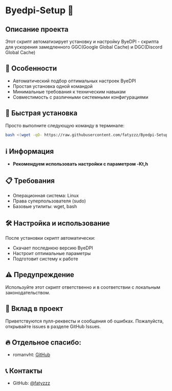 # Byedpi-Setup 🚀

## Описание проекта

Этот скрипт автоматизирует установку и настройку ByeDPI - скрипта для ускорения замедленного GGC(Google Global Cache) и DGC(Discord Global Cache)

## 🌟 Особенности

- Автоматический подбор оптимальных настроек ByeDPI
- Простая установка одной командой
- Минимальные требования к техническим навыкам
- Совместимость с различными системными конфигурациями

## 🚀 Быстрая установка

Просто выполните следующую команду в терминале:

```bash
bash <(wget -qO- https://raw.githubusercontent.com/fatyzzz/Byedpi-Setup/refs/heads/main/install.sh)
```

## ℹ️ Информация

- **Рекомендуем использовать настройки с параметром -Kt,h**

## 📋 Требования

- Операционная система: Linux
- Права суперпользователя (sudo)
- Базовые утилиты: wget, bash

## 🛠 Настройка и использование

После установки скрипт автоматически:
- Скачает последнюю версию ByeDPI
- Настроит оптимальные параметры
- Подготовит систему к работе

## ⚠️ Предупреждение

Используйте этот скрипт ответственно и в соответствии с локальным законодательством.

## 🤝 Вклад в проект

Приветствуются пулл-реквесты и сообщения об ошибках. Пожалуйста, открывайте issues в разделе GitHub Issues.

## 🔥 Отдельное спасибо:

- romanvht: [GitHub](https://github.com/romanvht)
## 📞 Контакты

- GitHub: [@fatyzzz](https://github.com/fatyzzz)

